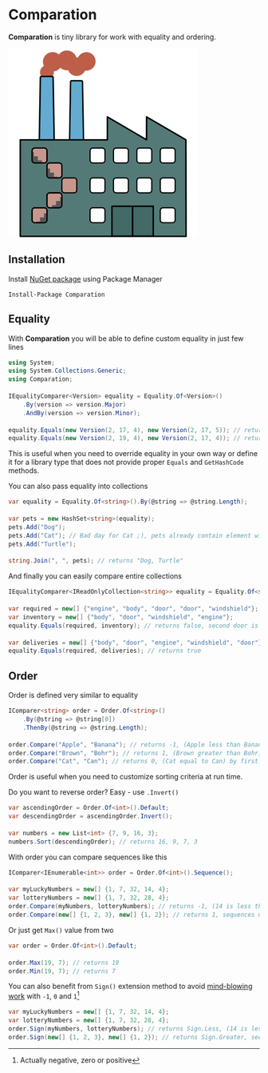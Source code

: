 # Comparation

__Comparation__ is tiny library for work with equality and ordering.

![Comparation](logo.svg)

## Installation

Install [NuGet package](https://www.nuget.org/packages/Comparation/) using Package Manager

```
Install-Package Comparation
```

## Equality

With __Comparation__ you will be able to define custom equality in just few lines

```csharp
using System;
using System.Collections.Generic;
using Comparation;

IEqualityComparer<Version> equality = Equality.Of<Version>()
    .By(version => version.Major)
    .AndBy(version => version.Minor);

equality.Equals(new Version(2, 17, 4), new Version(2, 17, 5)); // returns true
equality.Equals(new Version(2, 19, 4), new Version(2, 17, 4)); // returns false, Minor components are different
```

This is useful when you need to override equality in your own way or define it for a library type
that does not provide proper `Equals` and `GetHashCode` methods.

You can also pass equality into collections

```csharp
var equality = Equality.Of<string>().By(@string => @string.Length);

var pets = new HashSet<string>(equality);
pets.Add("Dog");
pets.Add("Cat"); // Bad day for Cat ;), pets already contain element with length 3
pets.Add("Turtle");

string.Join(", ", pets); // returns "Dog, Turtle"
```

And finally you can easily compare entire collections

```csharp
IEqualityComparer<IReadOnlyCollection<string>> equality = Equality.Of<string>().Collection();

var required = new[] {"engine", "body", "door", "door", "windshield"};
var inventory = new[] {"body", "door", "windshield", "engine"};
equality.Equals(required, inventory); // returns false, second door is missing

var deliveries = new[] {"body", "door", "engine", "windshield", "door"};
equality.Equals(required, deliveries); // returns true
```

## Order

Order is defined very similar to equality

```csharp
IComparer<string> order = Order.Of<string>()
    .By(@string => @string[0])
    .ThenBy(@string => @string.Length);

order.Compare("Apple", "Banana"); // returns -1, (Apple less than Banana) by first letter
order.Compare("Brown", "Bohr"); // returns 1, (Brown greater than Bohr) by length since first letters are same
order.Compare("Cat", "Can"); // returns 0, (Cat equal to Can) by first letter and length
```

Order is useful when you need to customize sorting criteria at run time.

Do you want to reverse order? Easy - use `.Invert()`

```csharp
var ascendingOrder = Order.Of<int>().Default;
var descendingOrder = ascendingOrder.Invert();

var numbers = new List<int> {7, 9, 16, 3};
numbers.Sort(descendingOrder); // returns 16, 9, 7, 3
```

With order you can compare sequences like this

```csharp
IComparer<IEnumerable<int>> order = Order.Of<int>().Sequence();

var myLuckyNumbers = new[] {1, 7, 32, 14, 4};
var lotteryNumbers = new[] {1, 7, 32, 28, 4};
order.Compare(myNumbers, lotteryNumbers); // returns -1, (14 is less than 28)
order.Compare(new[] {1, 2, 3}, new[] {1, 2}); // returns 1, sequences match by prefix, but first is longer
```

Or just get `Max()` value from two

```csharp
var order = Order.Of<int>().Default;

order.Max(19, 7); // returns 19
order.Min(19, 7); // returns 7
```

You can also benefit from `Sign()` extension method to avoid [mind-blowing work](https://docs.microsoft.com/en-us/dotnet/api/system.collections.icomparer.compare) with `-1`, `0` and `1`[^1]

```csharp
var myLuckyNumbers = new[] {1, 7, 32, 14, 4};
var lotteryNumbers = new[] {1, 7, 32, 28, 4};
order.Sign(myNumbers, lotteryNumbers); // returns Sign.Less, (14 is less than 28)
order.Sign(new[] {1, 2, 3}, new[] {1, 2}); // returns Sign.Greater, sequences match by prefix, but first is longer
```

[^1]: Actually negative, zero or positive